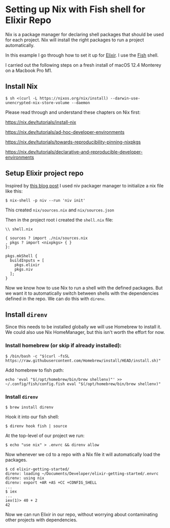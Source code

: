 # Setting up Nix with Fish shell for Elixir Repo

Nix is a package manager for declaring shell packages that should be used for each project. 
Nix will install the right packages to run a project automatically.

In this example I go through how to set it up for [Elixir](https://elixir-lang.org).
I use the [Fish](https://fishshell.com) shell.

I carried out the following steps on a fresh install of macOS 12.4 Monterey on a Macbook Pro M1.


## Install Nix

`$ sh <(curl -L https://nixos.org/nix/install) --darwin-use-unencrypted-nix-store-volume --daemon`

Please read through and understand these chapters on Nix first:

https://nix.dev/tutorials/install-nix

https://nix.dev/tutorials/ad-hoc-developer-environments

https://nix.dev/tutorials/towards-reproducibility-pinning-nixpkgs

https://nix.dev/tutorials/declarative-and-reproducible-developer-environments


## Setup Elixir project repo

Inspired by [this blog post](https://www.mathiaspolligkeit.com/dev/elixir-dev-environment-with-nix/)
I used niv packager manager to initialize a nix file like this:

`$ nix-shell -p niv --run 'niv init'`

This created `nix/sources.nix` and `nix/sources.json`

Then in the project root i created the `shell.nix` file:

```
\\ shell.nix

{ sources ? import ./nix/sources.nix
, pkgs ? import <nixpkgs> { }
}:

pkgs.mkShell {
  buildInputs = [
    pkgs.elixir
    pkgs.niv
  ];
}
```


Now we know how to use Nix to run a shell with the defined packages. 
But we want it to automatically switch between shells with the dependencies defined in the repo. We can do this with `direnv`. 

## Install `direnv`
Since this needs to be installed globally we will use Homebrew to install it. We could also use Nix HomeManager, but this isn't worth the effort for now.

### Install homebrew (or skip if already installed):

`$ /bin/bash -c "$(curl -fsSL https://raw.githubusercontent.com/Homebrew/install/HEAD/install.sh)"`

Add homebrew to fish path:

`echo 'eval "$(/opt/homebrew/bin/brew shellenv)"' >> ~/.config/fish/config.fish
    eval "$(/opt/homebrew/bin/brew shellenv)"`

### Install `direnv`

`$ brew install direnv`

Hook it into our fish shell:

`$ direnv hook fish | source`

At the top-level of our project we run:

`$ echo "use nix" > .envrc && direnv allow`

Now whenever we cd to a repo with a Nix file it will automatically load the packages.

```
$ cd elixir-getting-started/
direnv: loading ~/Documents/Developer/elixir-getting-started/.envrc
direnv: using nix
direnv: export +AR +AS +CC +CONFIG_SHELL 
...
$ iex
...
iex(1)> 40 + 2
42
```

Now we can run Elixir in our repo, without worrying about contaminating other projects with dependencies.
